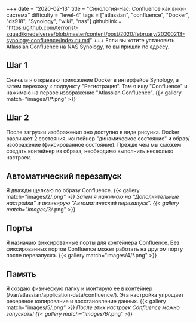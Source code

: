 +++
date = "2020-02-13"
title = "Синология-Нас: Confluence как вики-система"
difficulty = "level-4"
tags = ["atlassian", "confluence", "Docker", "ds918", "Synology", "wiki", "nas"]
githublink = "https://github.com/terrorist-squad/knedelverse/blob/master/content/post/2020/february/20200213-synology-confluence/index.ru.md"
+++
Если вы хотите установить Atlassian Confluence на NAS Synology, то вы пришли по адресу.
## Шаг 1
Сначала я открываю приложение Docker в интерфейсе Synology, а затем перехожу к подпункту "Регистрация". Там я ищу "Confluence" и нажимаю на первое изображение "Atlassian Confluence".
{{< gallery match="images/1/*.png" >}}

## Шаг 2
После загрузки изображения оно доступно в виде рисунка. Docker различает 2 состояния, контейнер "динамическое состояние" и образ/изображение (фиксированное состояние). Прежде чем мы сможем создать контейнер из образа, необходимо выполнить несколько настроек.
## Автоматический перезапуск
Я дважды щелкаю по образу Confluence.
{{< gallery match="images/2/*.png" >}}
Затем я нажимаю на "Дополнительные настройки" и активирую "Автоматический перезапуск".
{{< gallery match="images/3/*.png" >}}

## Порты
Я назначаю фиксированные порты для контейнера Confluence. Без фиксированных портов Confluence может работать на другом порту после перезапуска.
{{< gallery match="images/4/*.png" >}}

## Память
Я создаю физическую папку и монтирую ее в контейнер (/var/atlassian/application-data/confluence/). Эта настройка упрощает резервное копирование и восстановление данных.
{{< gallery match="images/5/*.png" >}}
После этих настроек Confluence можно запускать!
{{< gallery match="images/6/*.png" >}}